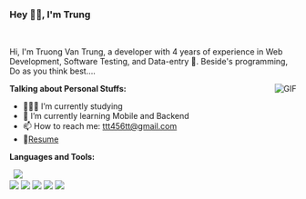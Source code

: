 ### Hey 👋🏽, I'm Trung

<br/>

Hi, I'm Truong Van Trung, a developer with 4 years of experience in Web Development, Software Testing, and Data-entry 🚀. Beside's programming, Do as you think best....
  
  <img  align="right" alt="GIF" src="https://media.giphy.com/media/836HiJc7pgzy8iNXCn/giphy.gif" />
 
  
**Talking about Personal Stuffs:**

- 👨🏽‍💻 I’m currently studying
- 🌱 I’m currently learning Mobile and Backend 
- 📫 How to reach me: ttt456tt@gmail.com
- 📝[Resume](https://www.linkedin.com/in/trương-văn-trung-244ba5190/)

**Languages and Tools:**  

<code> <img src="https://img.icons8.com/color/35/000000/golang.png"/> </code>
<code><img src="https://img.icons8.com/color/35/000000/flutter.png"/></code>
<code><img src="https://img.icons8.com/color/35/000000/postgreesql.png"/></code>
<code><img src="https://img.icons8.com/color/35/000000/mysql-logo.png"/></code>
<code><img src="https://img.icons8.com/color/35/000000/dart.png"/></code>
<code><img src="https://img.icons8.com/?size=100&id=fAMVO_fuoOuC&format=png&color=000000"/></code>

